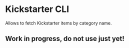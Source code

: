 # Kickstarter CLI

Allows to fetch Kickstarter items by category name.

## Work in progress, do not use just yet!
